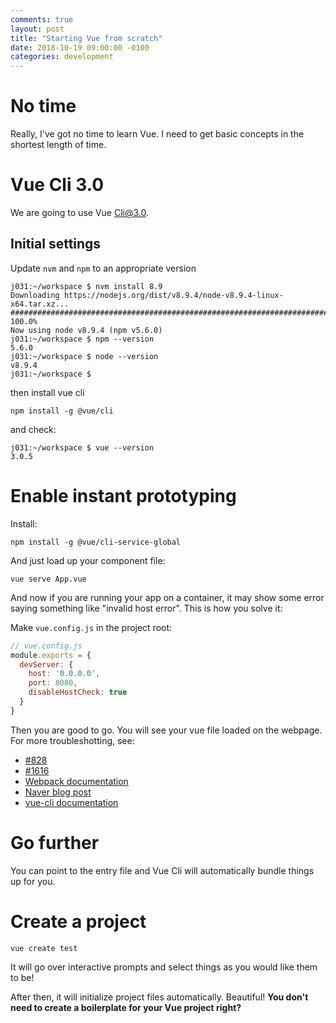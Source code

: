 ```yaml
---
comments: true
layout: post
title: "Starting Vue from scratch"
date: 2018-10-19 09:00:00 -0100
categories: development
---
```

# No time
Really, I've got no time to learn Vue. I need to get basic concepts in the shortest length of time.

# Vue Cli 3.0 
We are going to use Vue Cli@3.0.

## Initial settings
Update `nvm` and `npm` to an appropriate version
```
j031:~/workspace $ nvm install 8.9
Downloading https://nodejs.org/dist/v8.9.4/node-v8.9.4-linux-x64.tar.xz...
######################################################################## 100.0%
Now using node v8.9.4 (npm v5.6.0)
j031:~/workspace $ npm --version
5.6.0
j031:~/workspace $ node --version
v8.9.4
j031:~/workspace $ 
```
then install vue cli
```
npm install -g @vue/cli
```
and check:
```
j031:~/workspace $ vue --version
3.0.5
```

# Enable instant prototyping

Install:
```
npm install -g @vue/cli-service-global
```

And just load up your component file:

```
vue serve App.vue
```

And now if you are running your app on a container, it may show some error saying something like "invalid host error". This is how you solve it:

Make `vue.config.js` in the project root:
```javascript
// vue.config.js
module.exports = {
  devServer: {
    host: '0.0.0.0',
    port: 8080,
    disableHostCheck: true
  }
}
```
Then you are good to go. You will see your vue file loaded on the webpage.
For more troubleshotting, see:
* [#828](https://github.com/vuejs/vue-cli/issues/828)
* [#1616](https://github.com/vuejs/vue-cli/issues/1616)
* [Webpack documentation](https://webpack.js.org/configuration/dev-server/#devserver-disablehostcheck)
* [Naver blog post](http://blog.naver.com/PostView.nhn?blogId=1231jjong&logNo=221278068483&categoryNo=0&parentCategoryNo=0&viewDate=&currentPage=1&postListTopCurrentPage=1&from=postView&userTopListOpen=true&userTopListCount=20&userTopListManageOpen=false&userTopListCurrentPage=1)
* [vue-cli documentation](https://cli.vuejs.org/guide/webpack.html#simple-configuration)

# Go further
You can point to the entry file and Vue Cli will automatically bundle things up for you.

# Create a project
```
vue create test
```
It will go over interactive prompts and select things as you would like them to be!

After then, it will initialize project files automatically. Beautiful! **You don't need to create a boilerplate for your Vue project right?**
